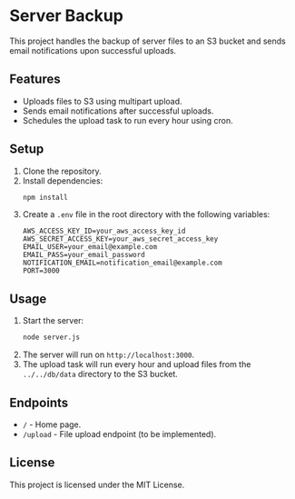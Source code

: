 # Server Backup

This project handles the backup of server files to an S3 bucket and sends email notifications upon successful uploads.

## Features

- Uploads files to S3 using multipart upload.
- Sends email notifications after successful uploads.
- Schedules the upload task to run every hour using cron.

## Setup

1. Clone the repository.
2. Install dependencies:
   ```bash
   npm install
   ```
3. Create a `.env` file in the root directory with the following variables:
   ```env
   AWS_ACCESS_KEY_ID=your_aws_access_key_id
   AWS_SECRET_ACCESS_KEY=your_aws_secret_access_key
   EMAIL_USER=your_email@example.com
   EMAIL_PASS=your_email_password
   NOTIFICATION_EMAIL=notification_email@example.com
   PORT=3000
   ```

## Usage

1. Start the server:
   ```bash
   node server.js
   ```
2. The server will run on `http://localhost:3000`.
3. The upload task will run every hour and upload files from the `../../db/data` directory to the S3 bucket.

## Endpoints

- `/` - Home page.
- `/upload` - File upload endpoint (to be implemented).

## License

This project is licensed under the MIT License.
